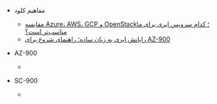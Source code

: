 - مفاهیم کلود
  - [مقایسه Azure، AWS، GCP و OpenStack؛ کدام سرویس ابری برای ما مناسب‌تر است؟](comparison.md)
  - [رایانش ابری به زبان ساده؛ راهنمای شروع برای AZ-900](az900-intro.md)

- AZ-900
  - [ ]()

- SC-900
  - [ ]()
